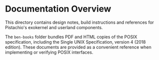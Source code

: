 # Documentation Overview

This directory contains design notes, build instructions and references
for Pistachio's exokernel and userland components.

The `ben-books` folder bundles PDF and HTML copies of the POSIX
specification, including the Single UNIX Specification, version 4
(2018 edition).  These documents are provided as a convenient reference
when implementing or verifying POSIX interfaces.


